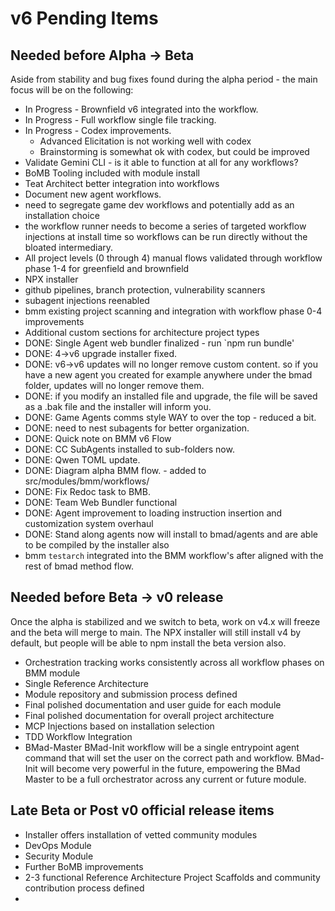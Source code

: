 # v6 Pending Items

## Needed before Alpha → Beta

Aside from stability and bug fixes found during the alpha period - the main focus will be on the following:

- In Progress - Brownfield v6 integrated into the workflow.
- In Progress - Full workflow single file tracking.
- In Progress - Codex improvements.
  - Advanced Elicitation is not working well with codex
  - Brainstorming is somewhat ok with codex, but could be improved
- Validate Gemini CLI - is it able to function at all for any workflows?
- BoMB Tooling included with module install
- Teat Architect better integration into workflows
- Document new agent workflows.
- need to segregate game dev workflows and potentially add as an installation choice
- the workflow runner needs to become a series of targeted workflow injections at install time so workflows can be run directly without the bloated intermediary.
- All project levels (0 through 4) manual flows validated through workflow phase 1-4 for greenfield and brownfield
- NPX installer
- github pipelines, branch protection, vulnerability scanners
- subagent injections reenabled
- bmm existing project scanning and integration with workflow phase 0-4 improvements
- Additional custom sections for architecture project types
- DONE: Single Agent web bundler finalized - run `npm run bundle'
- DONE: 4->v6 upgrade installer fixed.
- DONE: v6->v6 updates will no longer remove custom content. so if you have a new agent you created for example anywhere under the bmad folder, updates will no longer remove them.
- DONE: if you modify an installed file and upgrade, the file will be saved as a .bak file and the installer will inform you.
- DONE: Game Agents comms style WAY to over the top - reduced a bit.
- DONE: need to nest subagents for better organization.
- DONE: Quick note on BMM v6 Flow
- DONE: CC SubAgents installed to sub-folders now.
- DONE: Qwen TOML update.
- DONE: Diagram alpha BMM flow. - added to src/modules/bmm/workflows/
- DONE: Fix Redoc task to BMB.
- DONE: Team Web Bundler functional
- DONE: Agent improvement to loading instruction insertion and customization system overhaul
- DONE: Stand along agents now will install to bmad/agents and are able to be compiled by the installer also
- bmm `testarch` integrated into the BMM workflow's after aligned with the rest of bmad method flow.

## Needed before Beta → v0 release

Once the alpha is stabilized and we switch to beta, work on v4.x will freeze and the beta will merge to main. The NPX installer will still install v4 by default, but people will be able to npm install the beta version also.

- Orchestration tracking works consistently across all workflow phases on BMM module
- Single Reference Architecture
- Module repository and submission process defined
- Final polished documentation and user guide for each module
- Final polished documentation for overall project architecture
- MCP Injections based on installation selection
- TDD Workflow Integration
- BMad-Master BMad-Init workflow will be a single entrypoint agent command that will set the user on the correct path and workflow. BMad-Init will become very powerful in the future, empowering the BMad Master to be a full orchestrator across any current or future module.

## Late Beta or Post v0 official release items

- Installer offers installation of vetted community modules
- DevOps Module
- Security Module
- Further BoMB improvements
- 2-3 functional Reference Architecture Project Scaffolds and community contribution process defined
-
